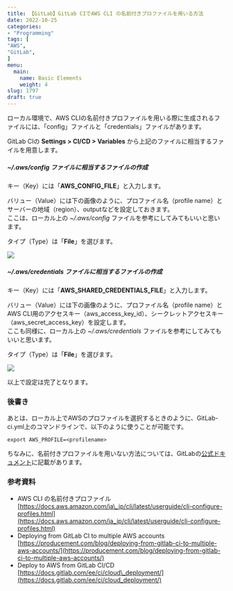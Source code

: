 ```yaml
---
title: 【GitLab】GitLab CIでAWS CLI の名前付きプロファイルを用いる方法
date: 2022-10-25
categories:
- "Programming"
tags: [
"AWS",
"GitLab",
]
menu:
  main:
    name: Basic Elements
    weight: 4
slug: 1797
draft: true
---
```


ローカル環境で、AWS CLIの名前付きプロファイルを用いる際に生成されるファイルには、「config」ファイルと「credentials」ファイルがあります。

GitLab CIの **Settings > CI/CD > Variables** から上記のファイルに相当するファイルを用意します。

##### ~/.aws/config ファイルに相当するファイルの作成

キー（Key）には「**AWS\_CONFIG\_FILE**」と入力します。

バリュー（Value）には下の画像のように、プロファイル名（profile name）とサーバーの地域（region）、outputなどを設定しておきます。  
ここは、ローカル上の _~/.aws/config_ ファイルを参考にしてみてもいいと思います。

タイプ（Type）は「**File**」を選びます。

![](https://lh3.googleusercontent.com/pw/AL9nZEWD33YgEtaI17xF7K_HkqXnp42FsJf_M5bAFMahl18qopLqaDjG_gp9NVDE313GvD8spfrvzgCFOSa2OgH4VxpOrJgO3tv-GBiQFVTvaq09aR17h7Yu4-oeqyCLyzFZImp45ZWfJ6WMqKWH10sWVRPf=w768-h492-no?authuser=0)

##### ~/.aws/credentials ファイルに相当するファイルの作成

キー（Key）には「**AWS\_SHARED\_CREDENTIALS\_FILE**」と入力します。

バリュー（Value）には下の画像のように、プロファイル名（profile name）とAWS CLI用のアクセスキー（aws\_access\_key\_id）、シークレットアクセスキー（aws\_secret\_access\_key）を設定します。  
ここも同様に、ローカル上の _~/.aws/credentials_ ファイルを参考にしてみてもいいと思います。

タイプ（Type）は「**File**」を選びます。

![](https://lh3.googleusercontent.com/pw/AL9nZEXtjmeKCGPndgv02TApZuINu0-3fLf6wSxn6KxlI_RE3_KtL1tFXunxK0IFdFM3j2zRVPv8ORoQedQ9EH3aBBVULK2jqe8g7TiAitij8M8tQ5Xsg3lP0LGYtc_R8yhUCT6AoSYUdVEHtHy_ozIoHpCE=w760-h484-no?authuser=0)

以上で設定は完了となります。

### 後書き

あとは、ローカル上でAWSのプロファイルを選択するときのように、GitLab-ci.yml上のコマンドラインで、以下のように使うことが可能です。

```
export AWS_PROFILE=<profilename>
  ```
  
  ちなみに、名前付きプロファイルを用いない方法については、GitLabの[公式ドキュメント](https://docs.gitlab.com/ee/ci/cloud_deployment/)に記載があります。
  
  ### 参考資料
  
  -   AWS CLI の名前付きプロファイル  
  [https://docs.aws.amazon.com/ja\_jp/cli/latest/userguide/cli-configure-profiles.html](https://docs.aws.amazon.com/ja_jp/cli/latest/userguide/cli-configure-profiles.html)
  -   Deploying from GitLab CI to multiple AWS accounts  
  [https://producement.com/blog/deploying-from-gitlab-ci-to-multiple-aws-accounts/](https://producement.com/blog/deploying-from-gitlab-ci-to-multiple-aws-accounts/)
  -   Deploy to AWS from GitLab CI/CD  
  [https://docs.gitlab.com/ee/ci/cloud\_deployment/](https://docs.gitlab.com/ee/ci/cloud_deployment/)